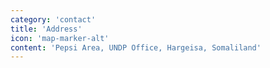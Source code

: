```yaml
---
category: 'contact'
title: 'Address'
icon: 'map-marker-alt'
content: 'Pepsi Area, UNDP Office, Hargeisa, Somaliland'
---
```

